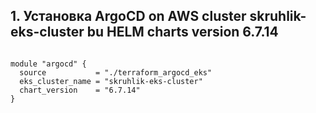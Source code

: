 ## 1. Установка ArgoCD on AWS cluster skruhlik-eks-cluster bu HELM charts version 6.7.14

```

module "argocd" {
  source           = "./terraform_argocd_eks"
  eks_cluster_name = "skruhlik-eks-cluster"
  chart_version    = "6.7.14"
}

```